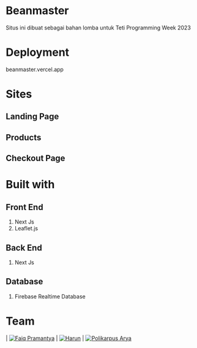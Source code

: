 # Beanmaster

Situs ini dibuat sebagai bahan lomba untuk Teti Programming Week 2023

# Deployment
beanmaster.vercel.app

# Sites

## Landing Page
## Products
## Checkout Page

# Built with

## Front End
1. Next Js
2. Leaflet.js

## Back End
1. Next Js

## Database
1. Firebase Realtime Database

# Team
|  [![Faiq Pramantya](https://avatars.githubusercontent.com/u/138311752)](https://github.com/faiqpr) | [![Harun](https://avatars.githubusercontent.com/u/78070957)](https://github.com/runs664) | [![Polikarpus Arya](https://avatars.githubusercontent.com/u/103818115)](https://github.com/mie-intel)

